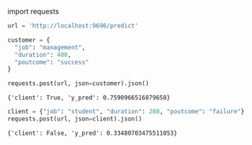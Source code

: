 import requests

```python
url = 'http://localhost:9696/predict'
```


```python
customer = {
  "job": "management", 
  "duration": 400, 
  "poutcome": "success"
}
```


```python
requests.post(url, json=customer).json()
```




    {'client': True, 'y_pred': 0.7590966516879658}




```python
client = {"job": "student", "duration": 280, "poutcome": "failure"}
requests.post(url, json=client).json()
```




    {'client': False, 'y_pred': 0.33480703475511053}




```python

```
